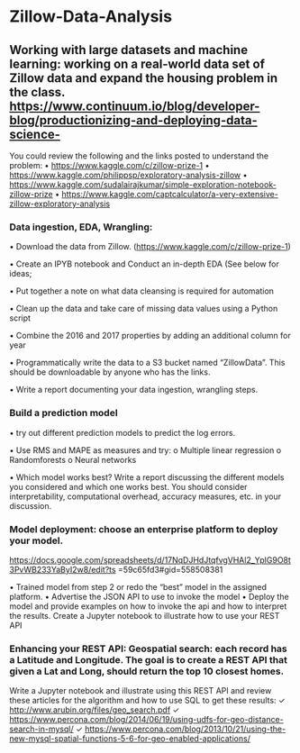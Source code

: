 # Zillow-Data-Analysis


## Working with large datasets and machine learning: working on a real-world data set of Zillow data and expand the housing problem in the class.   https://www.continuum.io/blog/developer-blog/productionizing-and-deploying-data-science- 

You could review the following and the links posted to understand the problem:
• https://www.kaggle.com/c/zillow-prize-1
• https://www.kaggle.com/philippsp/exploratory-analysis-zillow
• https://www.kaggle.com/sudalairajkumar/simple-exploration-notebook-zillow-prize 
• https://www.kaggle.com/captcalculator/a-very-extensive-zillow-exploratory-analysis

### Data ingestion, EDA, Wrangling:
• Download the data from Zillow. (https://www.kaggle.com/c/zillow-prize-1)

• Create an IPYB notebook and Conduct an in-depth EDA (See below for ideas; 

• Put together a note on what data cleansing is required for automation

• Clean up the data and take care of missing data values using a Python script

• Combine the 2016 and 2017 properties by adding an additional column for year

• Programmatically write the data to a S3 bucket named “ZillowData”. This should be
downloadable by anyone who has the links.

• Write a report documenting your data ingestion, wrangling steps.

### Build a prediction model
• try out different prediction models to predict the log errors.

• Use RMS and MAPE as measures and try:
o Multiple linear regression o Randomforests
o Neural networks

• Which model works best? Write a report discussing the different models you considered and which one works best. You should consider interpretability, computational overhead, accuracy measures, etc. in your discussion.

###  Model deployment: choose an enterprise platform to deploy your model.
https://docs.google.com/spreadsheets/d/17NqDJHdJtqfvgVHAl2_YplG9O8t3PvWB233YaByI2w8/edit?ts =59c65fd3#gid=558508381

• Trained model from step 2 or redo the “best” model in the assigned platform. 
• Advertise the JSON API to use to invoke the model
• Deploy the model and provide examples on how to invoke the api and how to interpret the
results. Create a Jupyter notebook to illustrate how to use your REST API

###  Enhancing your REST API: Geospatial search: each record has a Latitude and Longitude. The goal is to create a REST API that given a Lat and Long, should return the top 10 closest homes.

Write a Jupyter notebook and illustrate using this REST API and review these articles for the algorithm and how to use SQL to get these results:
✓ http://www.arubin.org/files/geo_search.pdf
✓ https://www.percona.com/blog/2014/06/19/using-udfs-for-geo-distance-search-in-mysql/ 
✓ https://www.percona.com/blog/2013/10/21/using-the-new-mysql-spatial-functions-5-6-for-geo-enabled-applications/

    
